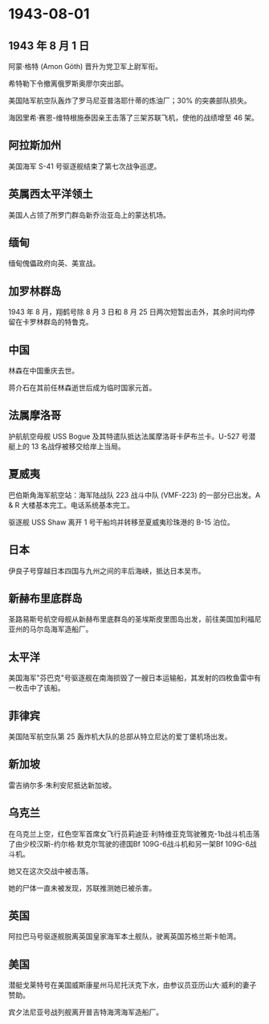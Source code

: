 # 1943-08-01

## 1943 年 8 月 1 日

阿蒙·格特 (Amon Göth) 晋升为党卫军上尉军衔。

希特勒下令撤离俄罗斯奥廖尔突出部。

美国陆军航空队轰炸了罗马尼亚普洛耶什蒂的炼油厂；30% 的突袭部队损失。

海因里希·赛恩-维特根施泰因亲王击落了三架苏联飞机，使他的战绩增至 46 架。

## 阿拉斯加州

美国海军 S-41 号驱逐舰结束了第七次战争巡逻。

## 英属西太平洋领土

美国人占领了所罗门群岛新乔治亚岛上的蒙达机场。

## 缅甸

缅甸傀儡政府向英、美宣战。

## 加罗林群岛

1943 年 8 月，翔鹤号除 8 月 3 日和 8 月 25
日两次短暂出击外，其余时间均停留在卡罗林群岛的特鲁克。

## 中国

林森在中国重庆去世。

蒋介石在其前任林森逝世后成为临时国家元首。

## 法属摩洛哥

护航航空母舰 USS Bogue 及其特遣队抵达法属摩洛哥卡萨布兰卡。U-527
号潜艇上的 13 名战俘被移交给岸上当局。

## 夏威夷

巴伯斯角海军航空站：海军陆战队 223 战斗中队 (VMF-223) 的一部分已出发。A
& R 大楼基本完工。电话系统基本完工。

驱逐舰 USS Shaw 离开 1 号干船坞并转移至夏威夷珍珠港的 B-15 泊位。

## 日本

伊良子号穿越日本四国与九州之间的丰后海峡，抵达日本吴市。

## 新赫布里底群岛

圣路易斯号航空母舰从新赫布里底群岛的圣埃斯皮里图岛出发，前往美国加利福尼亚州的马尔岛海军造船厂。

## 太平洋

美国海军"芬巴克"号驱逐舰在南海损毁了一艘日本运输船，其发射的四枚鱼雷中有一枚击中了该船。

## 菲律宾

美国陆军航空队第 25 轰炸机大队的总部从特立尼达的爱丁堡机场出发。

## 新加坡

雷吉纳尔多·朱利安尼抵达新加坡。

## 乌克兰

在乌克兰上空，红色空军首席女飞行员莉迪亚·利特维亚克驾驶雅克-1b战斗机击落了由少校汉斯-约尔格·默克尔驾驶的德国Bf
109G-6战斗机和另一架Bf 109G-6战斗机。

她又在这次交战中被击落。

她的尸体一直未被发现，苏联推测她已被杀害。

## 英国

阿拉巴马号驱逐舰脱离英国皇家海军本土舰队，驶离英国苏格兰斯卡帕湾。

## 美国

潜艇戈莱特号在美国威斯康星州马尼托沃克下水，由参议员亚历山大·威利的妻子赞助。

宾夕法尼亚号战列舰离开普吉特海湾海军造船厂。


